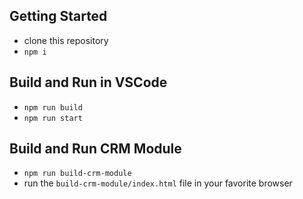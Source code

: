 ## Getting Started

- clone this repository
- `npm i`

## Build and Run in VSCode

- `npm run build`
- `npm run start`

## Build and Run CRM Module

- `npm run build-crm-module`
- run the `build-crm-module/index.html` file in your favorite browser
